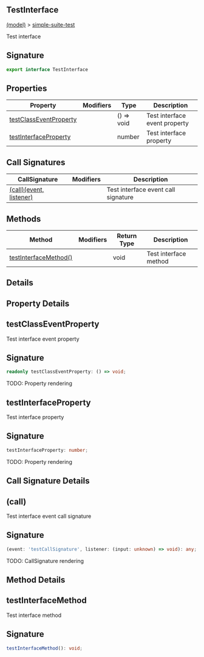 
## TestInterface

[(model)](/index) &gt; [simple-suite-test](/simple-suite-test)

Test interface

## Signature

```typescript
export interface TestInterface 
```

## Properties

|  Property | Modifiers | Type | Description |
|  --- | --- | --- | --- |
|  [testClassEventProperty](/simple-suite-test/testinterface#testclasseventproperty-PropertySignature) |  | () =&gt; void | Test interface event property |
|  [testInterfaceProperty](/simple-suite-test/testinterface#testinterfaceproperty-PropertySignature) |  | number | Test interface property |

## Call Signatures

|  CallSignature | Modifiers | Description |
|  --- | --- | --- |
|  [(call)(event, listener)](/simple-suite-test/testinterface#_call_-CallSignature) |  | Test interface event call signature |

## Methods

|  Method | Modifiers | Return Type | Description |
|  --- | --- | --- | --- |
|  [testInterfaceMethod()](/simple-suite-test/testinterface#testinterfacemethod-MethodSignature) |  | void | Test interface method |

## Details

## Property Details

## testClassEventProperty

Test interface event property

## Signature

```typescript
readonly testClassEventProperty: () => void;
```
TODO: Property rendering

## testInterfaceProperty

Test interface property

## Signature

```typescript
testInterfaceProperty: number;
```
TODO: Property rendering

## Call Signature Details

## (call)

Test interface event call signature

## Signature

```typescript
(event: 'testCallSignature', listener: (input: unknown) => void): any;
```
TODO: CallSignature rendering

## Method Details

## testInterfaceMethod

Test interface method

## Signature

```typescript
testInterfaceMethod(): void;
```
